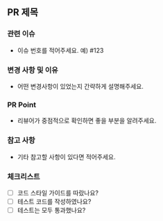 ## PR 제목

### 관련 이슈

- 이슈 번호를 적어주세요. 예) #123

### 변경 사항 및 이유

- 어떤 변경사항이 있었는지 간략하게 설명해주세요.

### PR Point

- 리뷰어가 중점적으로 확인하면 좋을 부분을 알려주세요.

### 참고 사항

- 기타 참고할 사항이 있다면 적어주세요.

### 체크리스트

- [ ] 코드 스타일 가이드를 따랐나요?
- [ ] 테스트 코드를 작성하였나요?
- [ ] 테스트는 모두 통과했나요?
